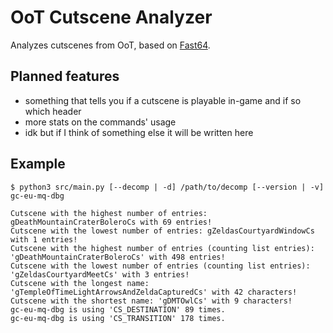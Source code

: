 # OoT Cutscene Analyzer

Analyzes cutscenes from OoT, based on [Fast64](https://github.com/fast-64/fast64).

## Planned features

- something that tells you if a cutscene is playable in-game and if so which header
- more stats on the commands' usage
- idk but if I think of something else it will be written here

## Example

```
$ python3 src/main.py [--decomp | -d] /path/to/decomp [--version | -v] gc-eu-mq-dbg

Cutscene with the highest number of entries: gDeathMountainCraterBoleroCs with 69 entries!
Cutscene with the lowest number of entries: gZeldasCourtyardWindowCs with 1 entries!
Cutscene with the highest number of entries (counting list entries): 'gDeathMountainCraterBoleroCs' with 498 entries!
Cutscene with the lowest number of entries (counting list entries): 'gZeldasCourtyardMeetCs' with 3 entries!
Cutscene with the longest name: 'gTempleOfTimeLightArrowsAndZeldaCapturedCs' with 42 characters!
Cutscene with the shortest name: 'gDMTOwlCs' with 9 characters!
gc-eu-mq-dbg is using 'CS_DESTINATION' 89 times.
gc-eu-mq-dbg is using 'CS_TRANSITION' 178 times.
```

